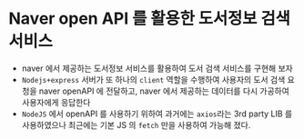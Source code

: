 # Naver open API 를 활용한 도서정보 검색서비스

- naver 에서 제공하는 도서정보 서비스를 활용하여 도서 검색 서비스를 구현해 보자
- `Nodejs+express` 서버가 또 하나의 `client` 역할을 수행하여 사용자의 도서 검색 요청을 naver openAPI 에 전달하고, naver 에서 제공하는 데이터를 다시 가공하여 사용자에게 응답한다
- `NodeJS` 에서 openAPI 를 사용하기 위하여 과거에는 `axios`라는 3rd party LIB 를 사용하였으나 최근에는 기본 JS 의 `fetch` 만을 사용하여 가능해 졌다.
